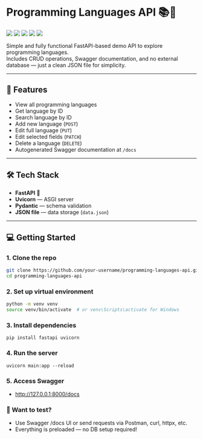 # Programming Languages API 📚🔧
  <img src="https://img.shields.io/badge/FastAPI-0.110.2-009688?style=flat-square&logo=fastapi&logoColor=white" />
  <img src="https://img.shields.io/badge/Uvicorn-0.29.0-000000?style=flat-square&logo=python&logoColor=white" />
  <img src="https://img.shields.io/badge/Python-3.11+-3776AB?style=flat-square&logo=python&logoColor=white" />
  <img src="https://img.shields.io/badge/Pydantic-2.x-6E5CAB?style=flat-square&logo=pydantic&logoColor=white" />
  <img src="https://img.shields.io/badge/JSON-Data%20Store-FFD700?style=flat-square&logo=json&logoColor=black" />

Simple and fully functional FastAPI-based demo API to explore programming languages.  
Includes CRUD operations, Swagger documentation, and no external database — just a clean JSON file for simplicity.

---

## 🚀 Features

- View all programming languages
- Get language by ID
- Search language by ID
- Add new language (`POST`)
- Edit full language (`PUT`)
- Edit selected fields (`PATCH`)
- Delete a language (`DELETE`)
- Autogenerated Swagger documentation at `/docs`

---

## 🛠 Tech Stack

- **FastAPI** 🐍
- **Uvicorn** — ASGI server
- **Pydantic** — schema validation
- **JSON file** — data storage (`data.json`)

---

## 💻 Getting Started

### 1. Clone the repo

```bash
git clone https://github.com/your-username/programming-languages-api.git
cd programming-languages-api
```
### 2. Set up virtual environment
```bash
python -m venv venv
source venv/bin/activate  # or venv\Scripts\activate for Windows
```
### 3. Install dependencies
```
pip install fastapi uvicorn
```

### 4. Run the server
```
uvicorn main:app --reload

```

### 5. Access Swagger
- http://127.0.0.1:8000/docs

### 🧪 Want to test?
- Use Swagger /docs UI or send requests via Postman, curl, httpx, etc.
- Everything is preloaded — no DB setup required!
